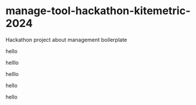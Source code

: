 # manage-tool-hackathon-kitemetric-2024

Hackathon project about management boilerplate

hello

helllo

helllo

hello

hello

